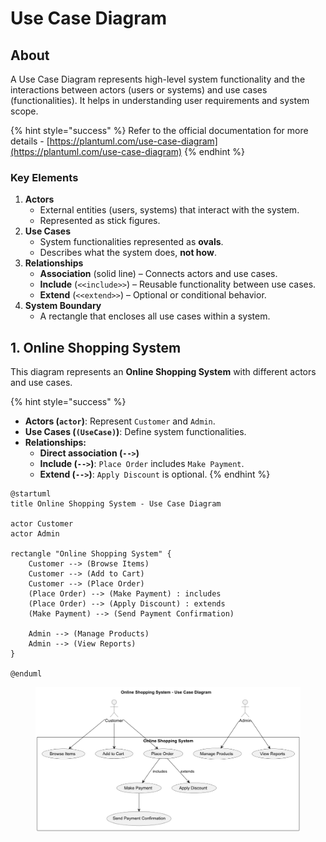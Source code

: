 # Use Case Diagram

## About

A Use Case Diagram represents high-level system functionality and the interactions between actors (users or systems) and use cases (functionalities). It helps in understanding user requirements and system scope.

{% hint style="success" %}
Refer to the official documentation for more details - [https://plantuml.com/use-case-diagram](https://plantuml.com/use-case-diagram)
{% endhint %}

### **Key Elements**

1. **Actors**&#x20;
   * External entities (users, systems) that interact with the system.
   * Represented as stick figures.
2. **Use Cases**&#x20;
   * System functionalities represented as **ovals**.
   * Describes what the system does, **not how**.
3. **Relationships**&#x20;
   * **Association** (solid line) – Connects actors and use cases.
   * **Include** (`<<include>>`) – Reusable functionality between use cases.
   * **Extend** (`<<extend>>`) – Optional or conditional behavior.
4. **System Boundary**&#x20;
   * A rectangle that encloses all use cases within a system.

## 1. Online Shopping System

This diagram represents an **Online Shopping System** with different actors and use cases.

{% hint style="success" %}
* **Actors (`actor`)**: Represent `Customer` and `Admin`.
* **Use Cases (`(UseCase)`)**: Define system functionalities.
* **Relationships:**
  * **Direct association (`-->`)**
  * **Include (`-->`)**: `Place Order` includes `Make Payment`.
  * **Extend (`-->`)**: `Apply Discount` is optional.
{% endhint %}

```plant-uml
@startuml
title Online Shopping System - Use Case Diagram

actor Customer
actor Admin

rectangle "Online Shopping System" {
    Customer --> (Browse Items)
    Customer --> (Add to Cart)
    Customer --> (Place Order)
    (Place Order) --> (Make Payment) : includes
    (Place Order) --> (Apply Discount) : extends
    (Make Payment) --> (Send Payment Confirmation)

    Admin --> (Manage Products)
    Admin --> (View Reports)
}

@enduml
```

<figure><img src="../../../../../.gitbook/assets/plantuml-use-case-diagram-1.png" alt=""><figcaption></figcaption></figure>










